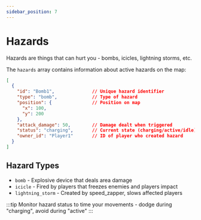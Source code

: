 ```yaml
---
sidebar_position: 7
---
```


# Hazards

Hazards are things that can hurt you - bombs, icicles, lightning storms, etc.

The `hazards` array contains information about active hazards on the map:

```json
[
  {
    "id": "Bomb1",              // Unique hazard identifier
    "type": "bomb",             // Type of hazard
    "position": {               // Position on map
      "x": 100,
      "y": 200
    },
    "attack_damage": 50,        // Damage dealt when triggered
    "status": "charging",       // Current state (charging/active/idle)
    "owner_id": "Player1"       // ID of player who created hazard
  }
]
```

## Hazard Types

- `bomb` - Explosive device that deals area damage
- `icicle` - Fired by players that freezes enemies and players impact
- `lightning_storm` - Created by speed_zapper, slows affected players

:::tip
Monitor hazard status to time your movements - dodge during "charging", avoid during "active"
:::
